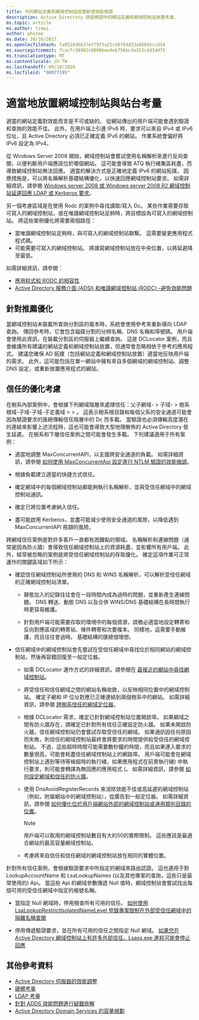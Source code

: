 ```yaml
---
title: 中的網站定義和網域控制站放置新增效能微調
description: Active Directory 效能微調中的網站定義和網域控制站放置考慮。
ms.topic: article
ms.author: timwi
author: phstee
ms.date: 10/16/2017
ms.openlocfilehash: fa051bd6637eff9f5a25cd8784d33a60095ccd54
ms.sourcegitcommit: 7cacfc38982c6006bee4eb756bcda353c4d3dd75
ms.translationtype: MT
ms.contentlocale: zh-TW
ms.lasthandoff: 09/14/2020
ms.locfileid: "90077195"
---
```

# <a name="proper-placement-of-domain-controllers-and-site-considerations"></a>適當地放置網域控制站與站台考量

適當的網站定義對效能而言是不可或缺的。 從網站傳出的用戶端可能會遇到驗證和查詢的效能不佳。 此外，在用戶端上引進 IPv6 時，要求可以來自 IPv4 或 IPv6 位址，且 Active Directory 必須已正確定義 IPv6 的網站。 作業系統會偏好將 IPv6 設定為 IPv4。

從 Windows Server 2008 開始，網域控制站會嘗試使用名稱解析來進行反向查閱，以便判斷用戶端應該位於哪個網站。 這可能會導致 ATQ 執行緒集區耗盡，而導致網域控制站無法回應。 適當的解決方式是正確地定義 IPv6 的網站拓撲。 因應措施是，可以將名稱解析基礎結構優化，以快速回應網域控制站要求。 如需詳細資訊，請參閱 [Windows server 2008 或 Windows server 2008 R2 網域控制站延遲回應 LDAP 或 Kerberos 要求](https://support.microsoft.com/kb/2668820)。

另一個考慮區域是在使用 Rodc 的案例中尋找讀取/寫入 Dc。  某些作業需要存取可寫入的網域控制站，或在唯讀網域控制站足夠時，將目標設為可寫入的網域控制站。  將這些案例優化將需要兩個路徑：
-   當唯讀網域控制站足夠時，與可寫入的網域控制站聯繫。  這需要變更應用程式程式碼。
-   可能需要可寫入的網域控制站。  將讀寫網域控制站放在中央位置，以將延遲降至最低。

如需詳細資訊，請參閱：
-   [應用程式和 RODC 的相容性](/previous-versions/windows/it-pro/windows-server-2008-R2-and-2008/cc772597(v=ws.10))
-   [Active Directory 服務介面 (ADSI) 和唯讀網域控制站 (RODC) –避免效能問題](/archive/blogs/fieldcoding/active-directory-service-interface-adsi-and-the-read-only-domain-controller-rodc-avoiding-performance-issues)

## <a name="optimize-for-referrals"></a>針對推薦優化

當網域控制站未裝載所查詢分割區的複本時，系統會使用參考來重新導向 LDAP 查詢。 傳回參考時，它會包含磁碟分割的分辨名稱、DNS 名稱和埠號碼。 用戶端會使用此資訊，在裝載分割區的伺服器上繼續查詢。 這是 DCLocator 案例，而且會維護所有建議的網站定義和網域控制站放置，但通常會忽略相依于參考的應用程式。 建議您確保 AD 拓撲（包括網站定義和網域控制站放置）適當地反映用戶端的需求。 此外，這可能包括在單一網站中擁有來自多個網域的網域控制站、調整 DNS 設定，或重新放置應用程式的網站。

## <a name="optimization-considerations-for-trusts"></a>信任的優化考慮

在樹系內部案例中，會根據下列網域階層來處理信任：父子網域- &gt; 子域- &gt; 樹系根域-子域-子域-子定義域 &gt; &gt; 。 這表示樹系根目錄和每個父系的安全通道可能會因為驗證要求的匯總傳輸信任階層中的 Dc 而多載。 當驗證也必須傳輸高度潛在的連結來影響上述流程時，這也可能會導致大型地理散佈的 Active Directory 發生延遲。 在樹系和下層信任案例之間可能會發生多載。 下列建議適用于所有案例：

-   適當地調整 MaxConcurrentAPI，以支援跨安全通道的負載。 如需詳細資訊，請參閱 [如何使用 MaxConcurrentApi 設定進行 NTLM 驗證的效能微調](https://support.microsoft.com/kb/2688798/EN-US)。

-   根據負載建立適當的快捷方式信任。

-   確定網域中的每個網域控制站都能夠執行名稱解析，並與受信任網域中的網域控制站通訊。

-   確定已將位置考慮納入信任。

-   盡可能啟用 Kerberos，並盡可能減少使用安全通道的風險，以降低遇到 MaxConcurrentAPI 瓶頸的風險。

跨網域信任案例是對許多客戶一直都有困難點的領域。 名稱解析和連線問題（通常是因為防火牆）會導致信任網域控制站上的資源耗盡，並影響所有用戶端。 此外，經常被忽略的案例是將受信任網域控制站的存取優化。 確定這項作業可正常運作的關鍵區域如下所示：

-   確認信任網域控制站所使用的 DNS 和 WINS 名稱解析，可以解析受信任網域的正確網域控制站清單。

    -   靜態加入的記錄往往會在一段時間內成為過時的問題，並重新產生連線問題。 DNS 轉送、動態 DNS 以及合併 WINS/DNS 基礎結構在長時間執行時更容易維護。

    -   針對用戶端可能需要存取的環境中的每個資源，請務必適當地設定轉寄和反向對應區域的轉寄站、條件轉寄和次要複本。 同樣地，這需要手動維護，而且往往會過時。 基礎結構的匯總很理想。

-   信任網域中的網域控制站會先嘗試在受信任網域中尋找位於相同網站的網域控制站，然後再容錯回復至一般定位器。

    -   如需 DCLocator 運作方式的詳細資訊，請參閱在 [最接近的網站中尋找網域控制站](/previous-versions/windows/it-pro/windows-2000-server/cc978016(v=technet.10))。

    -   將受信任和信任網域之間的網站名稱收斂，以反映相同位置中的網域控制站。 確定子網和 IP 位址對應已正確連結到兩個樹系中的網站。 如需詳細資訊，請參閱 [跨樹系信任的網域定位器](/archive/blogs/askds/domain-locator-across-a-forest-trust)。

    -   根據 DCLocator 需求，確定已針對網域控制站位置開啟埠。 如果網域之間有防火牆存在，請確定已針對所有信任正確設定防火牆。 如果未開啟防火牆，信任網域控制站仍會嘗試存取受信任的網域。 如果通訊因任何原因而失敗，則信任的網域控制站最終會將要求的時間提供給受信任的網域控制站。 不過，這些超時時間可能需要數秒鐘的時間，而且如果連入要求的數量很高，可能會耗盡信任網域控制站上的網路埠。 用戶端可能會在網域控制站上遇到等待等候超時的執行緒，如果應用程式在前景執行緒) 中執行要求，則可能會轉譯為無回應的應用程式 (。 如需詳細資訊，請參閱 [如何設定網域和信任的防火牆](https://support.microsoft.com/kb/179442)。

    -   使用 DnsAvoidRegisterRecords 來消除效能不佳或高延遲的網域控制站（例如，附屬網站中的網域控制站），從廣告到一般定位器。 如需詳細資訊，請參閱 [如何優化位於用戶端網站外部的網域控制站或通用類別目錄的位置](https://support.microsoft.com/kb/306602)。

        > [!NOTE]
        > 用戶端可以取用的網域控制站數目有大約50的實際限制。 這些應該是最適合網站的最高容量網域控制站。


    -  考慮將來自信任和信任網域的網域控制站放在相同的實體位置。

針對所有信任案例，會根據驗證要求中所指定的網域來路由認證。 這也適用于對 LookupAccountName 和 LsaLookupNames (以及其他專案的查詢，這些只是最常使用的) Api。 當這些 Api 的網域參數傳遞 Null 值時，網域控制站會嘗試找出每個可用的受信任網域中指定的帳號名稱。

-   當指定 Null 網域時，停用檢查所有可用的信任。 [如何使用 LsaLookupRestrictIsolatedNameLevel 登錄專案限制在外部受信任網域中的隔離名稱查閱](https://support.microsoft.com/kb/818024)

-   停用傳遞驗證要求，並在所有可用的信任之間指定 Null 網域。 [如果您在 Active Directory 網域控制站上有許多外部信任，Lsass.exe 進程可能會停止回應](https://support.microsoft.com/kb/923241/EN-US)

## <a name="additional-references"></a>其他參考資料
- [Active Directory 伺服器的效能調整](index.md)
- [硬體考量](hardware-considerations.md)
- [LDAP 考量](ldap-considerations.md)
- [針對 ADDS 效能問題進行疑難排解](troubleshoot.md)
- [Active Directory Domain Services 的容量規劃](https://go.microsoft.com/fwlink/?LinkId=324566)